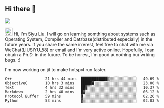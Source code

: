 


<!--
**liusy58/liusy58** is a ✨ _special_ ✨ repository because its `README.md` (this file) appears on your GitHub profile.

Here are some ideas to get you started:

- 🔭 I’m currently working on ...
- 🌱 I’m currently learning ...
- 👯 I’m looking to collaborate on ...
- 🤔 I’m looking for help with ...
- 💬 Ask me about ...
- 📫 How to reach me: ...
- 😄 Pronouns: ...
- ⚡ Fun fact: ...
-->
<!--
![](https://komarev.com/ghpvc/?username=liusy58&color=brightgreen&label=PROFILE+VIEWS)




- 🔭 I’m currently working on my .
- 📫 How to reach me:plz contact me by [email](liusy58@,ail2.sysu.edu.cn) or WeChat(LIUSIYU_58)
- 🏫 I'm an undergraduate in Sun-Yat-sen University majoring in the computer science. Expected to graduate in Spring 2021.
- 👯 I'm now interested in System such as OS, Compiler and Database. 
- 🤔 I’m looking for help with Database System.
-->

## Hi there 👋
![](https://komarev.com/ghpvc/?username=liusy58&color=brightgreen&label=PROFILE+VIEWS)


<img height="25" src='https://qpluspicture.oss-cn-beijing.aliyuncs.com/6LjjQA/Hi.gif' alt='Hi' width="24"/> Hi, I'm Siyu Liu. I will go on learning somthing about systems such as Operating System, Compiler and Database(distributed especially) in the future years. If you share the same interest, feel free to chat with me via WeChat(LIUSIYU_58) or email and I'm very active online. Hopefully, I can obtain a Ph.D. in the future. To be honest, I'm good at nothing but writing bugs. :)
<p></p>

I'm now working on jit to make hotspot run faster.



 <!--START_SECTION:waka-->

```text
C++               21 hrs 44 mins  ████████████▒░░░░░░░░░░░░   49.69 %
ObjectiveC        10 hrs 3 mins   █████▓░░░░░░░░░░░░░░░░░░░   23.00 %
Text              4 hrs 32 mins   ██▓░░░░░░░░░░░░░░░░░░░░░░   10.37 %
Markdown          2 hrs 40 mins   █▓░░░░░░░░░░░░░░░░░░░░░░░   06.12 %
Protocol Buffer   59 mins         ▓░░░░░░░░░░░░░░░░░░░░░░░░   02.26 %
Python            53 mins         ▓░░░░░░░░░░░░░░░░░░░░░░░░   02.03 %
```

<!--END_SECTION:waka-->
